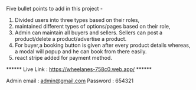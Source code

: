Five bullet points to add in this project -

1. Divided users into three types based on their roles,
2. maintained different types of options/pages based on their role,
3. Admin can maintain all buyers and sellers. Sellers can post a product/delete a product/advertise a product.
4. For buyer,a booking button is given after every product details whereas, a modal will popup and he can book from there easily.
5. react stripe added for payment method.

****** Live Link : https://wheelanes-758c0.web.app/  ******

Admin email : admin@gmail.com
Password : 654321